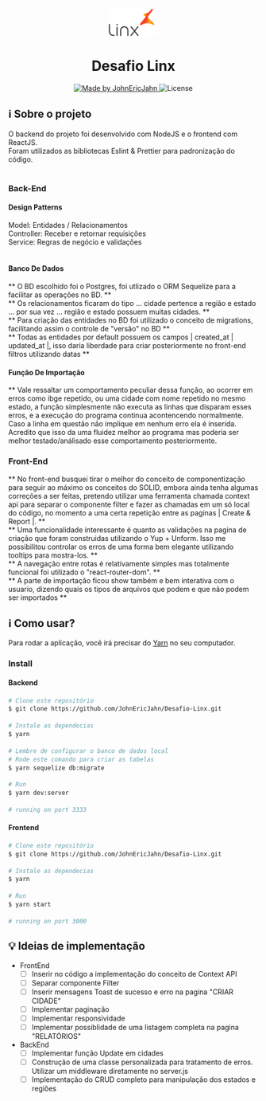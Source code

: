 <p align="center">
  <img alt="LogoLinx" src="./frontend/src/assets/logo.png" width="20%">
</p>

<h1 align="center"> 
	Desafio Linx
</h1>

<p align="center">	
  <a href="www.linkedin.com/in/john-eric-jahn">
    <img alt="Made by JohnEricJahn" src="https://img.shields.io/badge/made%20by-JohnEricJahn-brightgreen">
  </a>
  <img alt="License" src="https://img.shields.io/badge/license-MIT-brightgreen">
  </a>
</p>

## :information_source: Sobre o projeto
O backend do projeto foi desenvolvido com NodeJS e o frontend com ReactJS.<br>
Foram utilizados as bibliotecas Eslint & Prettier para padronização do código.<br><br>

### Back-End

#### Design Patterns<br>
Model: Entidades / Relacionamentos<br>
Controller: Receber e retornar requisições<br>
Service: Regras de negócio e validações<br><br>

#### Banco De Dados
** O BD escolhido foi o Postgres, foi utlizado o ORM Sequelize para a facilitar as operações no BD. **<br>
** Os relacionamentos ficaram do tipo ... cidade pertence a região e estado ... por sua vez ... região e estado possuem muitas cidades. **<br>
** Para criação das entidades no BD foi utilizado o conceito de migrations, facilitando assim o controle de "versão" no BD **<br>
** Todas as entidades por default possuem os campos | created_at | updated_at |, isso daria liberdade para criar posteriormente no front-end filtros utilizando datas **<br>

#### Função De Importação
** Vale ressaltar um comportamento peculiar dessa função, ao ocorrer em erros como ibge repetido, ou uma cidade com nome repetido no mesmo estado, a função simplesmente 
não executa as linhas que disparam esses erros, e a execução do programa continua acontencendo normalmente. Caso a linha em questão não implique em nenhum erro ela é inserida.
Acredito que isso da uma fluidez melhor ao programa mas poderia ser melhor testado/análisado esse comportamento posteriormente.<br>

### Front-End
** No front-end busquei tirar o melhor do conceito de componentização para seguir ao máximo os conceitos do SOLID, embora ainda tenha algumas correções a ser feitas, pretendo utilizar uma ferramenta chamada context api para separar o componente filter e fazer as chamadas em um só local do código, no momento a uma certa repetição entre as paginas | Create & Report |. **<br>
** Uma funcionalidade interessante é quanto as validações na pagina de criação que foram construidas utilizando o Yup + Unform. Isso me possibilitou controlar os erros de uma forma bem elegante utilizando tooltips para mostra-los. **<br>
** A navegação entre rotas é relativamente simples mas totalmente funcional foi utilizado o "react-router-dom". **<br>
** A parte de importação ficou show também e bem interativa com o usuario, dizendo quais os tipos de arquivos que podem e que não podem ser importados **<br>

## :information_source: Como usar?

Para rodar a aplicação, você irá precisar do [Yarn](https://yarnpkg.com/) no seu computador.

### Install

#### Backend
```bash
# Clone este repositório
$ git clone https://github.com/JohnEricJahn/Desafio-Linx.git

# Instale as dependecias
$ yarn

# Lembre de configurar o banco de dados local
# Rode este comando para criar as tabelas
$ yarn sequelize db:migrate

# Run
$ yarn dev:server

# running on port 3333
```

#### Frontend
```bash
# Clone este repositório
$ git clone https://github.com/JohnEricJahn/Desafio-Linx.git

# Instale as dependecias
$ yarn

# Run
$ yarn start

# running on port 3000
```


## :bulb: Ideias de implementação
- FrontEnd
  - [ ] Inserir no código a implementação do conceito de Context API
  - [ ] Separar componente Filter
  - [ ] Inserir mensagens Toast de sucesso e erro na pagina "CRIAR CIDADE"
  - [ ] Implementar paginação
  - [ ] Implementar responsividade
  - [ ] Implementar possiblidade de uma listagem completa na pagina "RELATÓRIOS"

- BackEnd
  - [ ] Implementar função Update em cidades
  - [ ] Construção de uma classe personalizada para tratamento de erros. Utilizar um middleware diretamente no server.js
  - [ ] Implementação do CRUD completo para manipulação dos estados e regiões

